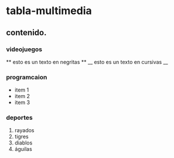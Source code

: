 # tabla-multimedia
## contenido.
### videojuegos
** esto es un texto en negritas **
__ esto es un texto en cursivas __
### programcaion
* item 1
* item 2
* item 3
### deportes
1. rayados
2. tigres
3. diablos
4. águilas
